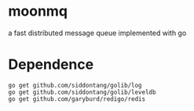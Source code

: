 # moonmq

a fast distributed message queue implemented with go

# Dependence

    go get github.com/siddontang/golib/log
    go get github.com/siddontang/golib/leveldb
    go get github.com/garyburd/redigo/redis